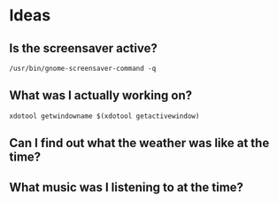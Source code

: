 Ideas
=====

Is the screensaver active?
--------------------------

``/usr/bin/gnome-screensaver-command -q``


What was I actually working on?
-------------------------------

``xdotool getwindowname $(xdotool getactivewindow)``


Can I find out what the weather was like at the time?
-----------------------------------------------------


What music was I listening to at the time?
------------------------------------------
